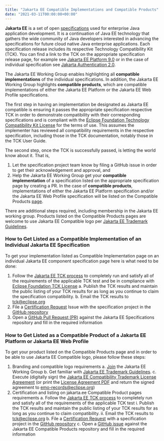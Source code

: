 ```yaml
---
title: "Jakarta EE Compatible Implementations and Compatible Products"
date: "2021-03-11T00:00:00+00:00"
---
```



**Jakarta EE** is a set of open [specifications](https://jakarta.ee/specifications/ "Jakarta EE Specifications") used for enterprise Java application development. It is a continuation of Java EE technology that gathers the wide community of Java developers interested in advancing the specifications for future cloud native Java enterprise applications. Each specification release includes its respective Technology Compatibility Kit (TCK). You can find a link to the TCK on the appropriate specification release page, for example see [Jakarta EE Platform 9.0](https://jakarta.ee/specifications/platform/9/) or in the case of individual specification see [Jakarta Authentication 2.0](https://jakarta.ee/specifications/authentication/2.0/).

The Jakarta EE Working Group enables highlighting all **compatible implementations** of the individual specifications. In addition, the Jakarta EE Working Group highlights **compatible products**, which are compatible implementations of either the Jakarta EE Platform or the Jakarta EE Web Profile specifications. 

The first step in having an implementation be designated as Jakarta EE compatible is ensuring it passes the appropriate specification respective TCK in order to demonstrate compatibility with their corresponding specifications and is compliant with the [Eclipse Foundation Technology Compatibility Kit License](https://www.eclipse.org/legal/tck.php) for the terms of use. This assumes the implementer has reviewed all compatibility requirements in the respective specification, including those in the TCK documentation, notably those in the TCK User Guide.

The second step, once the TCK is successfully passed, is letting the world know about it. That is,  
1.   Let the specification project team know by filing a GitHub issue in order to get their acknowledgement and approval, and 
2.   Help the Jakarta EE Working Group get your **compatible implementation** of a specification listed on the appropriate specification page by creating a PR. In the case of **compatible products**, implementations of either the Jakarta EE Platform specification and/or the Jakarta EE Web Profile specification will be listed on the Compatible Products [page](https://jakarta.ee/compatibility/). 

There are additional steps required, including membership in the Jakarta EE working group. Products listed on the Compatible Products pages are welcome to use Jakarta EE Compatible logo per [Jakarta EE Trademark Guidelines](https://jakarta.ee/legal/trademark_guidelines/).


### How to Get Listed as a Compatible Implementation of an Individual Jakarta EE Specification
 
To get your implementation listed as Compatible Implementation page on an individual Jakarta EE component specification page here is what need to be done:
1.   Follow the [Jakarta EE TCK process](https://jakarta.ee/committees/specification/tckprocess/) to completely run and satisfy all of the requirements of the applicable TCK test and be in compliance with [Eclipse Foundation TCK License](https://www.eclipse.org/legal/tck.php)
  a. Publish the TCK results and maintain the public listing of your TCK results for as long as you continue to claim the specification compatibility.
  b. Email the TCK results to [tck@eclipse.org](mailto:tck@eclipse.org)
2.	File a [Certification Request](https://raw.githubusercontent.com/jakartaee/specification-committee/master/compatibility-certification-request.md) Issue with the specification project in the [GitHub repository](https://github.com/eclipse-ee4j/)
3.	Open a [GitHub Pull Request (PR)](https://github.com/jakartaee/specifications/pulls) against the Jakarta EE Specifications repository and fill in the required information


### How to Get Listed as a Compatible Product of a Jakarta EE Platform or Jakarta EE Web Profile 

To get your product listed on the Compatible Products page and in order to be able to use Jakarta EE Compatible logo, please follow these steps:
1.	Branding and compatible logo requirements
  a. [Join](https://jakarta.ee/membership/) the Jakarta EE Working Group
  b. Get familiar with [Jakarta EE Trademark Guidelines](https://jakarta.ee/legal/trademark_guidelines/).
  c. Execute (digitally sign) the [Jakarta EE Compatibility Trademark License Agreement](https://app.hellosign.com/s/DQ9uVw4b) (or print the [License Agreement PDF](https://jakarta.ee/legal/trademark_guidelines/jakarta-ee-trademark-license.pdf) and return the signed agreement to [emo-records@eclipse.org](mailto:emo-records@eclipse.org))
2.	Certification and listing on jakarta.ee Compatible Product pages requirements 
  a. Follow the [Jakarta EE TCK process](https://jakarta.ee/committees/specification/tckprocess/) to completely run and satisfy all of the requirements of the applicable TCK test
    i. Publish the TCK results and maintain the public listing of your TCK results for as long as you continue to claim compatibility.
    ii. Email the TCK results to [tck@eclipse.org](mailto:tck@eclipse.org)
  b. File a [Certification Request](https://raw.githubusercontent.com/jakartaee/specification-committee/master/compatibility-certification-request.md) with a specification project in the [GitHub repository](https://github.com/eclipse-ee4j/jakartaee-platform)
  c. Open a [GitHub issue](https://github.com/jakartaee/jakarta.ee/issues/new?template=compatibility.md) against the Jakarta EE Compatible Products repository and fill in the required information
